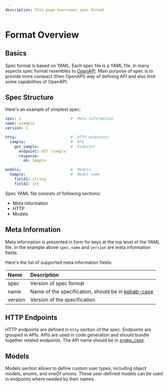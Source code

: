 ```yaml
---
description: This page overviews spec format
---
```


# Format Overview

## Basics

Spec format is based on YAML. Each spec file is a YAML file. In many aspects spec format resembles to [OpenAPI](https://github.com/OAI/OpenAPI-Specification/blob/master/versions/3.0.0.md). Main purpose of spec is to provide more compact (then OpenAPI) way of defining API and also limit some capabilities of OpenAPI.

## Spec Structure

Here's an example of simplest spec:

```yaml
spec: 2                      #  Meta information
name: example
version: 1

http:                        #  HTTP endpoints
  sample:                    #  API
    get_sample:              #  Endpoint
      endpoint: GET /sample
      response:
        ok: Sample

models:                      #  Models
  Sample:                    #  Model name
    field1: string
    field2: int
```

Spec YAML file consists of following sections:

* Meta information
* HTTP
* Models

## Meta Information

Meta information is presented in form for keys at the top level of the YAML file. In the example above `spec`, `name` and `version` are meta information fields.

Here's the list of supported meta information fields:

| Name | Description |
| :--- | :--- |
| spec | Version of spec format |
| name | Name of the specification, should be in [kebab-case](http://wiki.c2.com/?KebabCase) |
| version | Version of the specification |

## HTTP Endpoints

HTTP endpoints are defined in `http` section of the spec. Endpoints are grouped in APIs. APIs are used in code generation and should bundle together related endpoints. The API name should be in [snake_case](https://en.wikipedia.org/wiki/Snake_case).

## Models

Models section allows to define custom user types, including object models, enums, and oneOf unions. These user-defined models can be used in endpoints where needed by their names.